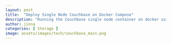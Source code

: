 ```yaml
---
layout: post
title:  "Deploy Single Node Couchbase on Docker Compose"
description: "Running the Couchbase single node container on docker using the docker compose"
author: jinna
categories: [ Storage ]
image: assets/images/tech/couchbase_main.png
---
```


 




